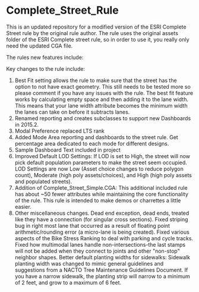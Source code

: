 # Complete_Street_Rule
This is an updated repository for a modified version of the ESRI Complete Street rule by the original rule author. 
The rule uses the original assets folder of the ESRI Complete street rule, so in order to use it, you really only need the updated CGA file. 

The rules new features include: 

Key changes to the rule include:
1. Best Fit setting allows the rule to make sure that the street has the option to not have exact geometry.
This still needs to be tested more so please comment if you have any issues with the rule. The best fit feature works by calculating empty space and then adding it to the lane width. This means that your lane width attribute becomes the minimum width the lanes can take on before it subtracts lanes.
2. Renamed reporting and creates subclasses to support new Dashboards in 2015.2.
3. Modal Preference replaced LTS rank
4. Added Mode Area reporting and dashboards to the street rule. Get percentage area dedicated to each mode for different designs.
5. Sample Dashboard Text included in project
6. Improved Default LOD Settings: If LOD is set to High, the street will now pick default population parameters to make the street seem occupied. LOD Settings are now Low (Asset choice changes to reduce polygon count), Moderate (high poly assets/choices), and High (high poly assets and populated streets).
7. Addition of Complete_Street_Simple.CGA: This additional included rule has about ~50 fewer attributes while maintaining the core functionality of the rule. This rule is intended to make demos or charrettes a little easier.
8. Other miscellaneous changes.
Dead end exception, dead ends, treated like they have a connection (for singular cross sections).
Fixed striping bug in right most lane that occurred as a result of floating point arithmetic/rounding error (a micro-lane is being created).
Fixed various aspects of the Bike Stress Ranking to deal with parking and cycle tracks.
Fixed how multimodal lanes handle non-intersections-the last stamps will not be added when they connect to joints and other "non-stop" neighbor shapes.
Better default planting widths for sidewalks: Sidewalk planting width was changed to mimic general guidelines and suggestions from a NACTO Tree Maintenance Guidelines Document. If you have a narrow sidewalk, the planting strip will narrow to a minimum of 2 feet, and grow to a maximum of 6 feet.
